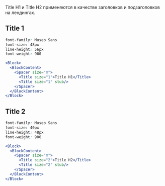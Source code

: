 Title H1 и Title H2 применяются в качестве заголовков и подзаголовков на лендингах.

## Title 1

```css static
font-family: Museo Sans
font-size: 48px
line-height: 56px
font-weight: 900
```

```jsx
<Block>
  <BlockContent>
    <Spacer size="m">
      <Title size="1">Title H1</Title>
      <Title size="1" stub/>
    </Spacer>
  </BlockContent>
</Block>
```

## Title 2

```css static
font-family: Museo Sans
font-size: 40px
line-height: 48px
font-weight: 900
```

```jsx
<Block>
  <BlockContent>
    <Spacer size="m">
      <Title size="2">Title H2</Title>
      <Title size="2" stub/>
    </Spacer>
  </BlockContent>
</Block>
```
